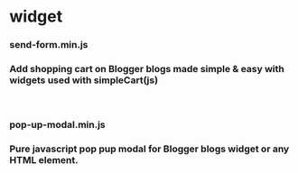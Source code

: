 # widget

<h3>send-form.min.js<h3>
<p>Add shopping cart on Blogger blogs made simple &amp; easy with widgets used with simpleCart(js)<p>
<br>
<h3>pop-up-modal.min.js<h3>
<p>Pure javascript pop pup modal for Blogger blogs widget or any HTML element.<p>
